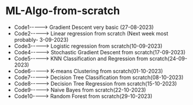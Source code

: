 # ML-Algo-from-scratch
- Code1-----> Gradient Descent very basic (27-08-2023)
- Code2-----> Linear regression from scratch (Next week most probably- 3-09-2023)
- Code3-----> Logistic regression from scratch(10-09-2023)
- Code4-----> Stochastic Gradient Descent from scratch(17-09-2023)
- Code5-----> KNN Classification and Regression from scratch(24-09-2023)
- Code6-----> K-means Clustering from scratch(01-10-2023)
- Code7-----> Decision Tree Classification from scratch(08-10-2023)
- Code8-----> Decision Tree Regression from scratch(15-10-2023)
- Code9-----> Naive Bayes from scratch(22-10-2023)
- Code10----> Random Forest from scratch(29-10-2023)
